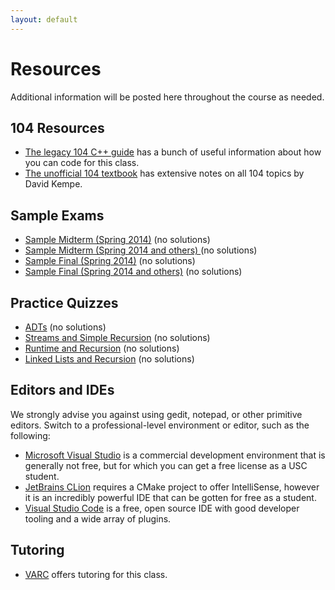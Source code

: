 ```yaml
---
layout: default
---
```


# Resources

Additional information will be posted here throughout the course as needed.
 
## 104 Resources

- [The legacy 104 C++ guide](./guide-coding.pdf) has a bunch of useful information about how you can code for this class. 
- [The unofficial 104 textbook](./textbook-data-structures.pdf) has extensive notes on all 104 topics by David Kempe.

## Sample Exams

 - [Sample Midterm (Spring 2014)](./midterm-a.pdf) (no solutions)
 - [Sample Midterm (Spring 2014 and others) ](./midterm-b.pdf) (no solutions)
 - [Sample Final (Spring 2014)](./final-a.pdf) (no solutions)
 - [Sample Final (Spring 2014 and others)](./final-b.pdf) (no solutions)

## Practice Quizzes

 - [ADTs](./quiz-adts.pdf) (no solutions)
 - [Streams and Simple Recursion](./quiz-streams-recursion.pdf) (no solutions)
 - [Runtime and Recursion](./quiz-runtime.pdf) (no solutions)
 - [Linked Lists and Recursion](./quiz-list-recursion.pdf) (no solutions)

## Editors and IDEs

We strongly advise you against using gedit, notepad, or other primitive editors.
Switch to a professional-level environment or editor, such as the following:

- [Microsoft Visual Studio](https://visualstudio.microsoft.com/) is a commercial development environment that is generally not free, but for which you can get a free license as a USC student.
- [JetBrains CLion](https://www.jetbrains.com/clion/) requires a CMake project to offer IntelliSense, however it is an incredibly powerful IDE that can be gotten for free as a student.
- [Visual Studio Code](https://code.visualstudio.com/) is a free, open source IDE with good developer tooling and a wide array of plugins.

## Tutoring

- [VARC](http://viterbi.usc.edu/varc/) offers tutoring for this class.
